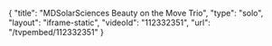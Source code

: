 {
    "title": "MDSolarSciences Beauty on the Move Trio",
    "type": "solo",
    "layout": "iframe-static",
    "videoId": "112332351",
    "url": "\/tvpembed\/112332351"
}